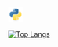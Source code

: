 
<code><img height="30" src="https://raw.githubusercontent.com/devicons/devicon/2ae2a900d2f041da66e950e4d48052658d850630/icons/python/python-original.svg"></code>

[![Top Langs](https://github-readme-stats.vercel.app/api/top-langs/?username=ylmzKasap&layout=compact)](https://github.com/ylmzKasap)
